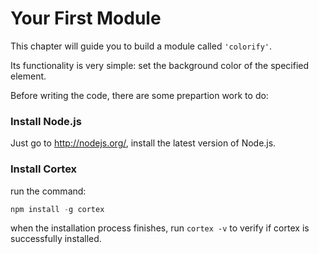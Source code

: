 # Your First Module

This chapter will guide you to build a module called `'colorify'`.

Its functionality is very simple: set the background color of the specified element.

Before writing the code, there are some prepartion work to do:

### Install Node.js

Just go to http://nodejs.org/, install the latest version of Node.js.

### Install Cortex

run the command:

```js
npm install -g cortex
```

when the installation process finishes, run `cortex -v` to verify if cortex is successfully installed.


